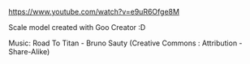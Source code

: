 https://www.youtube.com/watch?v=e9uR6Ofge8M

Scale model created with Goo Creator :D

Music: Road To Titan - Bruno Sauty (Creative Commons : Attribution - Share-Alike) 